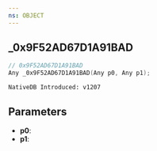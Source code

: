 ```yaml
---
ns: OBJECT
---
```

## _0x9F52AD67D1A91BAD

```c
// 0x9F52AD67D1A91BAD
Any _0x9F52AD67D1A91BAD(Any p0, Any p1);
```

```
NativeDB Introduced: v1207
```

## Parameters
* **p0**:
* **p1**:
